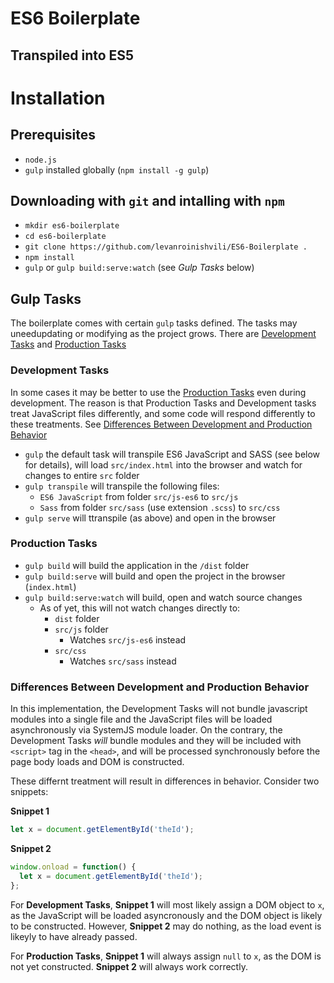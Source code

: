 # ES6 Boilerplate
## Transpiled into ES5

# Installation
## Prerequisites
* `node.js`
* `gulp` installed globally (`npm install -g gulp`)

## Downloading with `git` and intalling with `npm`
* `mkdir es6-boilerplate`
* `cd es6-boilerplate`
* `git clone https://github.com/levanroinishvili/ES6-Boilerplate .`
* `npm install`
* `gulp` or `gulp build:serve:watch` (see *Gulp Tasks* below)

## Gulp Tasks
The boilerplate comes with certain `gulp` tasks defined. The tasks may
uneedupdating or modifying as the project grows.
There are [Development Tasks](#development-tasks) and [Production Tasks](#production-tasks)

### Development Tasks
In some cases it may be better to use the [Production Tasks](#production-tasks) even during development.
The reason is that Production Tasks and Development tasks treat JavaScript files differently, and some code
will respond differently to these treatments.
See [Differences Between Development and Production Behavior](#differences-between-development-and-production-behavior)

* `gulp` the default task will transpile ES6 JavaScript and SASS (see below for details), will
load `src/index.html` into the browser and watch for changes to entire `src` folder
* `gulp transpile` will transpile the following files:
  * `ES6 JavaScript` from folder `src/js-es6` to `src/js`
  * `Sass` from folder `src/sass` (use extension `.scss`) to `src/css`
* `gulp serve` will ttranspile (as above) and open in the browser


### Production Tasks
* `gulp build` will build the application in the `/dist` folder
* `gulp build:serve` will build and open the project in the browser (`index.html`)
* `gulp build:serve:watch` will build, open and watch source changes
  * As of yet, this will not watch changes directly to:
    * `dist` folder
    * `src/js` folder
      * Watches `src/js-es6` instead
    * `src/css`
      * Watches `src/sass` instead


### Differences Between Development and Production Behavior
In this implementation, the Development Tasks will not bundle javascript modules into a single file and the
JavaScript files will be loaded asynchronously via SystemJS module loader. On the contrary, the Development
Tasks *will* bundle modules and they will be included with `<script>` tag in the `<head>`,
and will be processed synchronously before the page body loads and DOM is constructed.

These differnt treatment will result in differences in behavior. Consider two snippets:

**Snippet 1**
```JavaScript
let x = document.getElementById('theId');
```

**Snippet 2**
```JavaScript
window.onload = function() {
  let x = document.getElementById('theId');
};
```

For **Development Tasks**, **Snippet 1** will most likely assign a DOM object to `x`,
as the JavaScript will be loaded asyncronously and the DOM object is likely to be constructed.
However, **Snippet 2** may do nothing, as the load event is likeyly to have already passed.

For **Production Tasks**, **Snippet 1** will always assign `null` to `x`, as the DOM is not yet constructed.
**Snippet 2** will always work correctly.